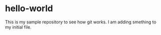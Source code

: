 # hello-world
This is my sample repository to see how git works.
I am adding smething to my initial file.
